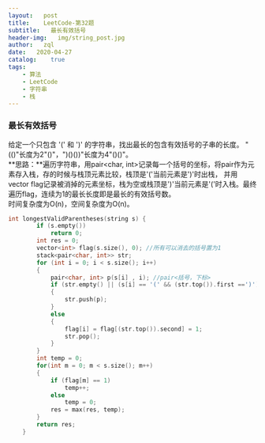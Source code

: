 ```yaml
---
layout:   post
title:    LeetCode-第32题
subtitle:   最长有效括号
header-img:   img/string_post.jpg
author:   zql
date:   2020-04-27
catalog:    true
tags:
    - 算法
    - LeetCode
    - 字符串
    - 栈
---
```

### 最长有效括号
给定一个只包含 '(' 和 ')' 的字符串，找出最长的包含有效括号的子串的长度。 "(()"长度为2"()"，")()())"长度为4"()()"。  
**思路：**遍历字符串，用pair<char, int>记录每一个括号的坐标，将pair作为元素存入栈，存的时候与栈顶元素比较，栈顶是'('当前元素是')'时出栈，
并用vector<int> flag记录被消掉的元素坐标，栈为空或栈顶是')'当前元素是'('时入栈。最终遍历flag，连续为1的最长长度即是最长的有效括号数。  
时间复杂度为O(n)，空间复杂度为O(n)。  
```c++
int longestValidParentheses(string s) {
        if (s.empty())
            return 0;
        int res = 0;
        vector<int> flag(s.size(), 0); //所有可以消去的括号置为1
        stack<pair<char, int>> str;
        for (int i = 0; i < s.size(); i++)
        {
            pair<char, int> p(s[i] , i); //pair<括号，下标>
            if (str.empty() || (s[i] == '(' && (str.top()).first ==')') || s[i] == (str.top()).first)
            {
                str.push(p);
            }
            else
            {
                flag[i] = flag[(str.top()).second] = 1;
                str.pop();
            }
        }
        int temp = 0;
        for(int m = 0; m < s.size(); m++)
        {
            if (flag[m] == 1)
                temp++;
            else
                temp = 0;
            res = max(res, temp);
        }
        return res;
    }
```
